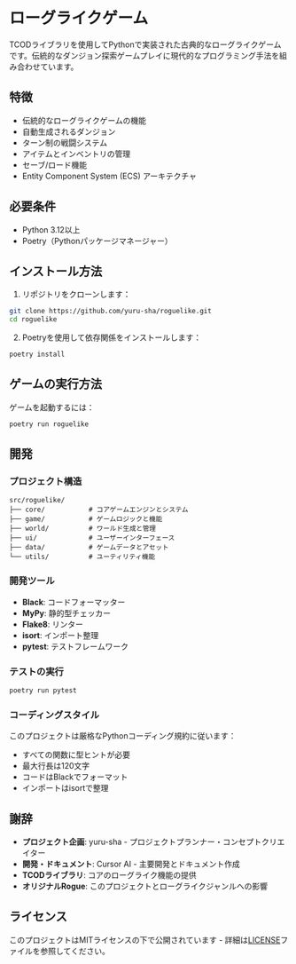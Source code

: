 # ローグライクゲーム

TCODライブラリを使用してPythonで実装された古典的なローグライクゲームです。伝統的なダンジョン探索ゲームプレイに現代的なプログラミング手法を組み合わせています。

## 特徴

- 伝統的なローグライクゲームの機能
- 自動生成されるダンジョン
- ターン制の戦闘システム
- アイテムとインベントリの管理
- セーブ/ロード機能
- Entity Component System (ECS) アーキテクチャ

## 必要条件

- Python 3.12以上
- Poetry（Pythonパッケージマネージャー）

## インストール方法

1. リポジトリをクローンします：
```bash
git clone https://github.com/yuru-sha/roguelike.git
cd roguelike
```

2. Poetryを使用して依存関係をインストールします：
```bash
poetry install
```

## ゲームの実行方法

ゲームを起動するには：

```bash
poetry run roguelike
```

## 開発

### プロジェクト構造

```
src/roguelike/
├── core/           # コアゲームエンジンとシステム
├── game/           # ゲームロジックと機能
├── world/          # ワールド生成と管理
├── ui/             # ユーザーインターフェース
├── data/           # ゲームデータとアセット
└── utils/          # ユーティリティ機能
```

### 開発ツール

- **Black**: コードフォーマッター
- **MyPy**: 静的型チェッカー
- **Flake8**: リンター
- **isort**: インポート整理
- **pytest**: テストフレームワーク

### テストの実行

```bash
poetry run pytest
```

### コーディングスタイル

このプロジェクトは厳格なPythonコーディング規約に従います：
- すべての関数に型ヒントが必要
- 最大行長は120文字
- コードはBlackでフォーマット
- インポートはisortで整理

## 謝辞

- **プロジェクト企画**: yuru-sha - プロジェクトプランナー・コンセプトクリエイター
- **開発・ドキュメント**: Cursor AI - 主要開発とドキュメント作成
- **TCODライブラリ**: コアのローグライク機能の提供
- **オリジナルRogue**: このプロジェクトとローグライクジャンルへの影響

## ライセンス

このプロジェクトはMITライセンスの下で公開されています - 詳細は[LICENSE](LICENSE)ファイルを参照してください。 